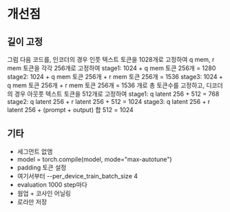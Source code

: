 # 개선점
## 길이 고정
그럼 다음 코드를, 인코더의 경우 인풋 텍스트 토큰을 1028개로 고정하여 q mem, r mem 토큰을 각각 256개로 고정하여
stage1: 1024 + q mem 토큰 256개 = 1280
stage2: 1024 + q mem 토큰 256개 + r mem 토큰 256개 = 1536
stage3: 1024 + q mem 토큰 256개 + r mem 토큰 256개 = 1536
개로 총 토큰수를 고정하고, 디코더의 경우 아웃풋 텍스트 토큰을 512개로 고정하여
stage1: q latent 256 + 512 = 768
stage2: q latent 256 + r latent 256 + 512 = 1024
stage3: q latent 256 + r latent 256 + (prompt + output) 합 512 = 1024

## 기타
- 세그먼트 없앰
- model = torch.compile(model, mode="max-autotune")
- padding 토큰 설정
- 여기서부터 --per_device_train_batch_size 4
- evaluation 1000 step마다
- 웜업 + 코사인 어닐링
- 로라만 저장